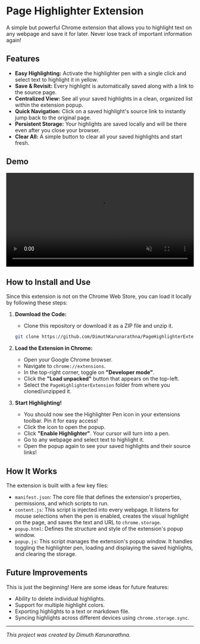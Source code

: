 # Page Highlighter Extension

A simple but powerful Chrome extension that allows you to highlight text on any webpage and save it for later. Never lose track of important information again!

## Features

*   **Easy Highlighting:** Activate the highlighter pen with a single click and select text to highlight it in yellow.
*   **Save & Revisit:** Every highlight is automatically saved along with a link to the source page.
*   **Centralized View:** See all your saved highlights in a clean, organized list within the extension popup.
*   **Quick Navigation:** Click on a saved highlight's source link to instantly jump back to the original page.
*   **Persistent Storage:** Your highlights are saved locally and will be there even after you close your browser.
*   **Clear All:** A simple button to clear all your saved highlights and start fresh.

## Demo

<video src="demo/demo.mp4" width="100%" controls autoplay muted loop>
  Your browser does not support the video tag. You can <a href="demo/demo.mp4">download the video here</a>.
</video>

## How to Install and Use

Since this extension is not on the Chrome Web Store, you can load it locally by following these steps:

1.  **Download the Code:**
    *   Clone this repository or download it as a ZIP file and unzip it.
    ```bash
    git clone https://github.com/DimuthKarunarathna/PageHighlighterExtension.git
    ```

2.  **Load the Extension in Chrome:**
    *   Open your Google Chrome browser.
    *   Navigate to `chrome://extensions`.
    *   In the top-right corner, toggle on **"Developer mode"**.
    *   Click the **"Load unpacked"** button that appears on the top-left.
    *   Select the `PageHighlighterExtension` folder from where you cloned/unzipped it.

3.  **Start Highlighting!**
    *   You should now see the Highlighter Pen icon in your extensions toolbar. Pin it for easy access!
    *   Click the icon to open the popup.
    *   Click **"Enable Highlighter"**. Your cursor will turn into a pen.
    *   Go to any webpage and select text to highlight it.
    *   Open the popup again to see your saved highlights and their source links!

## How It Works

The extension is built with a few key files:

*   `manifest.json`: The core file that defines the extension's properties, permissions, and which scripts to run.
*   `content.js`: This script is injected into every webpage. It listens for mouse selections when the pen is enabled, creates the visual highlight on the page, and saves the text and URL to `chrome.storage`.
*   `popup.html`: Defines the structure and style of the extension's popup window.
*   `popup.js`: This script manages the extension's popup window. It handles toggling the highlighter pen, loading and displaying the saved highlights, and clearing the storage.

## Future Improvements

This is just the beginning! Here are some ideas for future features:

*   Ability to delete individual highlights.
*   Support for multiple highlight colors.
*   Exporting highlights to a text or markdown file.
*   Syncing highlights across different devices using `chrome.storage.sync`.

---

*This project was created by Dimuth Karunarathna.*
